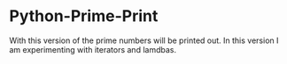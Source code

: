 # Python-Prime-Print
With this version of the prime numbers will be printed out. In this version I am experimenting with iterators and lamdbas. 
